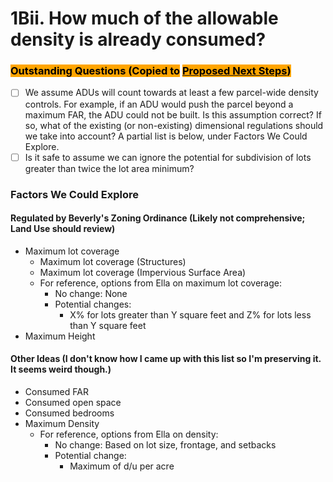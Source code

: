 # 1Bii. How much of the allowable density is already consumed?

### <mark style="background-color:orange;">Outstanding Questions (Copied to</mark> [<mark style="background-color:orange;">Proposed Next Steps</mark>](../proposed-next-steps.md)<mark style="background-color:orange;">)</mark>

* [ ] We assume ADUs will count towards at least a few parcel-wide density controls. For example, if an ADU would push the parcel beyond a maximum FAR, the ADU could not be built. Is this assumption correct? If so, what of the existing (or non-existing) dimensional regulations should we take into account? A partial list is below, under Factors We Could Explore.
* [ ] Is it safe to assume we can ignore the potential for subdivision of lots greater than twice the lot area minimum?

### Factors We Could Explore

#### Regulated by Beverly's Zoning Ordinance (Likely not comprehensive; Land Use should review)

* Maximum lot coverage
  * Maximum lot coverage (Structures)
  * Maximum lot coverage (Impervious Surface Area)
  * For reference, options from Ella on maximum lot coverage:
    * No change: None&#x20;
    * Potential changes:&#x20;
      * X% for lots greater than Y square feet and Z% for lots less than Y square feet&#x20;
* Maximum Height

#### Other Ideas (I don't know how I came up with this list so I'm preserving it. It seems weird though.)

* Consumed FAR
* Consumed open space
* Consumed bedrooms
* Maximum Density
  * For reference, options from Ella on density:
    * No change: Based on lot size, frontage, and setbacks&#x20;
    * Potential change:&#x20;
      * Maximum of d/u per acre&#x20;
